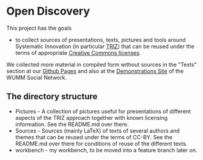 # Open Discovery

This project has the goals

* to collect sources of presentations, texts, pictures and tools around
  Systematic Innovation (in particular
  [TRIZ](https://en.wikipedia.org/wiki/TRIZ)) that can be reused under the
  terms of appropriate
  [Creative Commons licenses](https://creativecommons.org/licenses/).

We collected more material in compiled form without sources in the "Texts"
section at our [Github Pages](https://wumm-project.github.io/) and also at the
[Demonstrations Site](http://wumm.uni-leipzig.de/) of the WUMM Social Network. 

## The directory structure

* Pictures - A collection of pictures useful for presentations of different
  aspects of the TRIZ approach together with known licensing information.  See
  the README.md over there.
* Sources - Sources (mainly LaTeX) of texts of several authors and themes that
  can be reused under the terms of CC-BY. See the README.md over there for
  conditions of reuse of the different texts.
* workbench - my workbench, to be moved into a feature branch later on.  
